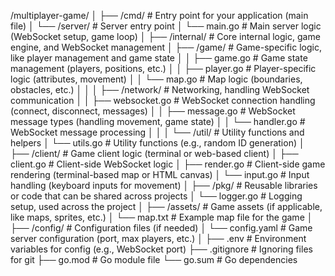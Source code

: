 
/multiplayer-game/
│
├── /cmd/               # Entry point for your application (main file)
│   └── /server/        # Server entry point
│       └── main.go     # Main server logic (WebSocket setup, game loop)
│
├── /internal/           # Core internal logic, game engine, and WebSocket management
│   ├── /game/          # Game-specific logic, like player management and game state
│   │   ├── game.go     # Game state management (players, positions, etc.)
│   │   ├── player.go   # Player-specific logic (attributes, movement)
│   │   └── map.go      # Map logic (boundaries, obstacles, etc.)
│   │
│   ├── /network/       # Networking, handling WebSocket communication
│   │   ├── websocket.go  # WebSocket connection handling (connect, disconnect, messages)
│   │   ├── message.go    # WebSocket message types (handling movement, game state)
│   │   └── handler.go    # WebSocket message processing
│   │
│   └── /util/          # Utility functions and helpers
│       └── utils.go    # Utility functions (e.g., random ID generation)
│
├── /client/            # Game client logic (terminal or web-based client)
│   ├── client.go       # Client-side WebSocket logic
│   ├── render.go       # Client-side game rendering (terminal-based map or HTML canvas)
│   └── input.go        # Input handling (keyboard inputs for movement)
│
├── /pkg/               # Reusable libraries or code that can be shared across projects
│   └── logger.go       # Logging setup, used across the project
│
├── /assets/            # Game assets (if applicable, like maps, sprites, etc.)
│   └── map.txt         # Example map file for the game
│
├── /config/            # Configuration files (if needed)
│   └── config.yaml     # Game server configuration (port, max players, etc.)
│
├── .env                # Environment variables for config (e.g., WebSocket port)
├── .gitignore          # Ignoring files for git
├── go.mod              # Go module file
└── go.sum              # Go dependencies
